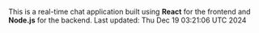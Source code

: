 This is a real-time chat application built using **React** for the frontend and **Node.js** for the backend.
Last updated: Thu Dec 19 03:21:06 UTC 2024
